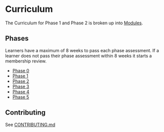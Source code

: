 # Curriculum

The Curriculum for Phase 1 and Phase 2 is broken up into [Modules](./modules).

## Phases

Learners have a maximum of 8 weeks to pass each phase assessment. If a learner
does not pass their phase assessment within 8 weeks it starts a membership
review.


- [Phase 0](./phases/0)
- [Phase 1](./phases/1)
- [Phase 2](./phases/2)
- [Phase 3](./phases/3)
- [Phase 4](./phases/4)
- [Phase 5](./phases/5)



## Contributing

See [CONTRIBUTING.md](./CONTRIBUTING.md)
